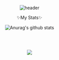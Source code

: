 <div align="center">

  ![header](https://capsule-render.vercel.app/api?type=waving&color=gradient&height=250&width=180%&section=header&text=Hi,%20%20%20I'm%20Sulhwa%20Choi%20🥰&animation=twinkling&fontSize=55)

  <p>✨My Stats✨</p>

  ![Anurag's github stats](https://github-readme-stats.vercel.app/api?username=sulhwachoi&show_icons=true&theme=buefy)

</div>

<br>
<br>

<p align="center">
  <a href="https://hits.seeyoufarm.com"><img src="https://hits.seeyoufarm.com/api/count/incr/badge.svg?url=https%3A%2F%2Fgithub.com%2FSulhwaChoi&count_bg=%23F1E2FB&title_bg=%23DAE7FD&icon=github.svg&icon_color=%23FFFFFF&title=hits&edge_flat=false"/></a>
</p>
